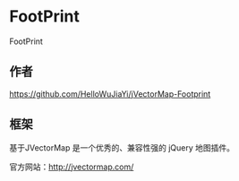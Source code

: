 # FootPrint
FootPrint

## 作者
https://github.com/HelloWuJiaYi/jVectorMap-Footprint


## 框架
基于JVectorMap 是一个优秀的、兼容性强的 jQuery 地图插件。

官方网站：http://jvectormap.com/